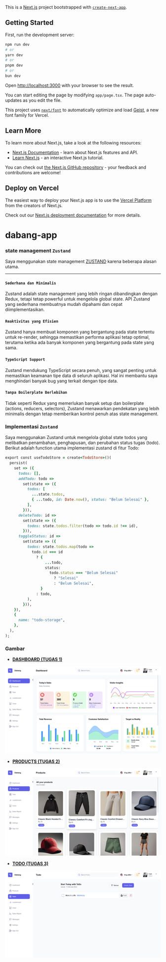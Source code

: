 This is a [Next.js](https://nextjs.org) project bootstrapped with [`create-next-app`](https://nextjs.org/docs/app/api-reference/cli/create-next-app).

## Getting Started

First, run the development server:

```bash
npm run dev
# or
yarn dev
# or
pnpm dev
# or
bun dev
```

Open [http://localhost:3000](http://localhost:3000) with your browser to see the result.

You can start editing the page by modifying `app/page.tsx`. The page auto-updates as you edit the file.

This project uses [`next/font`](https://nextjs.org/docs/app/building-your-application/optimizing/fonts) to automatically optimize and load [Geist](https://vercel.com/font), a new font family for Vercel.

## Learn More

To learn more about Next.js, take a look at the following resources:

- [Next.js Documentation](https://nextjs.org/docs) - learn about Next.js features and API.
- [Learn Next.js](https://nextjs.org/learn) - an interactive Next.js tutorial.

You can check out [the Next.js GitHub repository](https://github.com/vercel/next.js) - your feedback and contributions are welcome!

## Deploy on Vercel

The easiest way to deploy your Next.js app is to use the [Vercel Platform](https://vercel.com/new?utm_medium=default-template&filter=next.js&utm_source=create-next-app&utm_campaign=create-next-app-readme) from the creators of Next.js.

Check out our [Next.js deployment documentation](https://nextjs.org/docs/app/building-your-application/deploying) for more details.
# dabang-app

### **state management  `Zustand`**

Saya menggunakan state management [ZUSTAND](https://zustand-demo.pmnd.rs/) karena beberapa alasan utama.

---
#### **`Sederhana dan Minimalis`**
Zustand adalah state management yang lebih ringan dibandingkan dengan Redux, tetapi tetap powerful untuk mengelola global state. API Zustand yang sederhana membuatnya mudah dipahami dan cepat diimplementasikan.
#### **`Reaktivitas yang Efisien`**
Zustand hanya membuat komponen yang bergantung pada state tertentu untuk re-render, sehingga memastikan performa aplikasi tetap optimal, terutama ketika ada banyak komponen yang bergantung pada state yang sama.
#### **`TypeScript Support`**
Zustand mendukung TypeScript secara penuh, yang sangat penting untuk memastikan keamanan tipe data di seluruh aplikasi. Hal ini membantu saya menghindari banyak bug yang terkait dengan tipe data.
#### **`Tanpa Boilerplate Berlebihan`**
Tidak seperti Redux yang memerlukan banyak setup dan boilerplate (actions, reducers, selectors), Zustand menawarkan pendekatan yang lebih minimalis dengan tetap memberikan kontrol penuh atas state management.

### **Implementasi  `Zustand`**
Saya menggunakan Zustand untuk mengelola global state todos yang melibatkan penambahan, penghapusan, dan perubahan status tugas (todo). Berikut adalah function utama implementasi zustand di fitur Todo:

```ruby
export const useTodoStore = create<TodoStore>()(
  persist(
    set => ({
      todos: [],
      addTodo: todo =>
        set(state => ({
          todos: [
            ...state.todos,
            { ...todo, id: Date.now(), status: "Belum Selesai" },
          ],
        })),
      deleteTodo: id =>
        set(state => ({
          todos: state.todos.filter(todo => todo.id !== id),
        })),
      toggleStatus: id =>
        set(state => ({
          todos: state.todos.map(todo =>
            todo.id === id
              ? {
                  ...todo,
                  status:
                    todo.status === "Belum Selesai"
                      ? "Selesai"
                      : "Belum Selesai",
                }
              : todo,
          ),
        })),
    }),
    {
      name: "todo-storage",
    },
  ),
);
```


### **Gambar**

- **[DASHBOARD (TUGAS 1)](https://www.fadli-rafidan.dev/dashboard)**

![alt text](https://github.com/fadliRafidan/dabang-app/blob/main/image-dashboard.png?raw=true)

- **[PRODUCTS (TUGAS 2)](https://www.fadli-rafidan.dev/dashboard/products)**

![alt text](https://github.com/fadliRafidan/dabang-app/blob/main/image-products.png?raw=true)

- **[TODO (TUGAS 3)](https://www.fadli-rafidan.dev/dashboard/todo)**

![alt text](https://github.com/fadliRafidan/dabang-app/blob/main/image-todo.png?raw=true)
